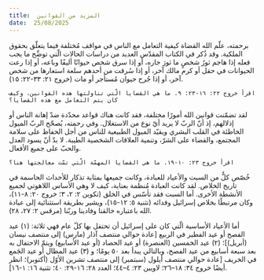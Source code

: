 ```yaml
---
title:  المزيد من القوانين
date:  25/08/2025
---
```


برحمته، علّم الله القضاة كيفية التعامل مع الناس في مواقف مُختلفة فيما يتعلّق بحقوق الملكية. وقد ذُكر في الكتاب المقدّس العديد من دراسات الحالات الّتي توضِّح ما يجب فعله إذا هاجم ثورُ شخصٍ ما ثورَ جاره، أو إذا سرق شخص حيوانًا أليفًا وباعه، أو إذا رعت الحيوانات في حقل أو كرم مالك آخر، أو إذا سُرقت من أحدهم سلعة استعارها من شخص آخر، أو إذا جُرح حيوان مُستأجر أو مات (خروج ٢١: ٣٣-٢٢: ١٥).

`اقرأ خروج ٢٢: ١٦-٢٣: ٩. ما هي القضايا الّتي تناولتها هذه القوانين، وكيف كان يتم التعامل مع هذه القضايا؟`

لقد تضمّنت قوانين الله أمورًا مختلفة، فقد كانت هناك قواعد محدّدة ضدّ إهانة الناس أو إذلالهم، إذ أنّ الربّ لا يريد أيّ نوع من الاستغلال. وفي رحمته، يُصحّح الربّ الميول الخاطئة في القلب البشري ويقيّد الميول الطبيعية للناس من أجل الحفاظ على سلامة المجتمع، والقضاء على الشرّ، وتنمية العلاقات الشخصية الطيبة. لا بدّ أنّ يسود العدل والحبّ على جميع الأفعال.

`اقرأ خروج ٢٣: ١٠-١٩. ما هي القضايا المهمّة الّتي تمّت معالجتها هنا؟`

خُصّص كلٌّ من السبت والأعياد للعبادة، وكانت جميعها بمثابة تذكار للأحداث الحاسمة في تاريخ الخلاص. لقد كانت العبادة مُنظمة بعناية، كيف لا وهي الأساس اللاهوتي لجميع الأنشطة الأخرى. أما السبت فقد تأسّس في الخلق (تكوين ٢: ٢، ٣؛ خروج ٢٠: ٨-١١)، وكان مرتبطًا بخلاص إسرائيل وفدائه (تثنية ٥: ١٢-١٥)، ويشير بطريقة استثنائية إلى عبادة الله باعتباره خالقنا وفادينا وربّنا (مرقس ٢: ٢٧، ٢٨).

أما الأعياد الأساسية الّتي كان على إسرائيل أن تحتفل بها كلّ عام فهي ثلاثة: (١) عيد الفصح أو عيد الفطير في الربيع [عادة حوالي منتصف آذار (مارس) إلى منتصف نيسان (أبريل)]؛ (٢) عيد الخمسين (العنصرة) أو عيد الحصاد (أو عيد الأسابيع) ويتمّ الاحتفال به بعد سبعة أسابيع من عيد الفصح، وبالتالي يبدأ بعد ٥٠ يومًا؛ و (٣) عيد المظال أو عيد الجَمع في الخريف [عادة حوالي منتصف أيلول (سبتمبر) إلى منتصف تشرين الأوّل (أكتوبر)؛ انظر أيضًا خروج ٣٤: ١٨–٢٦؛ لاويين ٢٣: ٤–٤٤؛ العدد ٢٨: ١٦-٢٩: ٤٠؛ تثنية ١٦: ١-١٦].